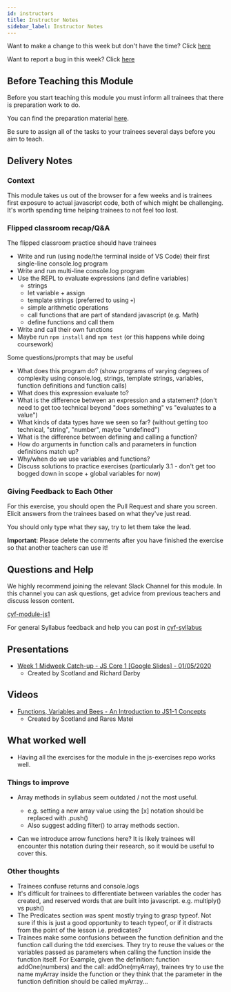 ```yaml
---
id: instructors
title: Instructor Notes
sidebar_label: Instructor Notes
---
```


Want to make a change to this week but don't have the time? Click [here](https://github.com/CodeYourFuture/syllabus/issues/new?assignees=&labels=enhancement&template=change-request.md&title=)

Want to report a bug in this week? Click [here](https://github.com/CodeYourFuture/syllabus/issues/new?assignees=&labels=bug&template=bug-report.md&title=)

## Before Teaching this Module

Before you start teaching this module you must inform all trainees that there is preparation work to do.

You can find the preparation material [here](../preparation).

Be sure to assign all of the tasks to your trainees several days before you aim to teach.

## Delivery Notes

### Context

This module takes us out of the browser for a few weeks and is trainees first exposure to actual javascript code, both of which might be challenging. It's worth spending time helping trainees to not feel too lost.

### Flipped classroom recap/Q&A

The flipped classroom practice should have trainees

  - Write and run (using node/the terminal inside of VS Code) their first single-line console.log program
  - Write and run multi-line console.log program
  - Use the REPL to evaluate expressions (and define variables)
    - strings
    - let variable + assign
    - template strings (preferred to using `+`)
    - simple arithmetic operations
    - call functions that are part of standard javascript (e.g. Math)
    - define functions and call them
  - Write and call their own functions
  - Maybe run `npm install` and `npm test` (or this happens while doing coursework)

  Some questions/prompts that may be useful
  - What does this program do? (show programs of varying degrees of complexity using console.log, strings, template strings, variables, function definitions and function calls)
  - What does this expression evaluate to?
  - What is the difference between an expression and a statement? (don't need to get too technical beyond "does something" vs "evaluates to a value")
  - What kinds of data types have we seen so far? (without getting too technical, "string", "number", maybe "undefined")
  - What is the difference between defining and calling a function?
  - How do arguments in function calls and parameters in function definitions match up?
  - Why/when do we use variables and functions?
  - Discuss solutions to practice exercises (particularly 3.1 - don't get too bogged down in scope + global variables for now)

### Giving Feedback to Each Other

For this exercise, you should open the Pull Request and share you screen. Elicit answers from the trainees based on what they've just read.

You should only type what they say, try to let them take the lead.

**Important**: Please delete the comments after you have finished the exercise so that another teachers can use it!

## Questions and Help

We highly recommend joining the relevant Slack Channel for this module. In this channel you can ask questions, get advice from previous teachers and discuss lesson content.

[cyf-module-js1](https://codeyourfuture.slack.com/archives/C7RBFFKUK)

For general Syllabus feedback and help you can post in [cyf-syllabus](https://codeyourfuture.slack.com/archives/C012UUW69S8)

## Presentations

- [Week 1 Midweek Catch-up - JS Core 1 [Google Slides] - 01/05/2020](https://drive.google.com/open?id=1iyqMSJUhaDSIdRQeguqxt_GZwKCwFk4cvikZpwK5Emo)
  - Created by Scotland and Richard Darby

## Videos

- [Functions, Variables and Bees - An Introduction to JS1-1 Concepts](https://youtu.be/58zaP4gumpA)
  - Created by Scotland and Rares Matei

## What worked well

- Having all the exercises for the module in the js-exercises repo works well.

### Things to improve

- Array methods in syllabus seem outdated / not the most useful.

  - e.g. setting a new array value using the [x] notation should be replaced with .push()
  - Also suggest adding filter() to array methods section.

- Can we introduce arrow functions here? It is likely trainees will encounter this notation during their research, so it would be useful to cover this.

### Other thoughts

- Trainees confuse returns and console.logs
- It's difficult for trainees to differentiate between variables the coder has created, and reserved words that are built into javascript. e.g. multiply() vs push()
- The Predicates section was spent mostly trying to grasp typeof. Not sure if this is just a good opportunity to teach typeof, or if it distracts from the point of the lesson i.e. predicates?
- Trainees make some confusions between the function definition and the function call during the tdd exercises. They try to reuse the values or the variables passed as parameters when calling the function inside the function itself. For Example, given the definition: function addOne(numbers) and the call: addOne(myArray), trainees try to use the name myArray inside the function or they think that the parameter in the function definition should be called myArray...

